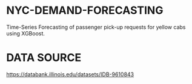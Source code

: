# NYC-DEMAND-FORECASTING
Time-Series Forecasting of passenger pick-up requests for yellow cabs using XGBoost.

# DATA SOURCE
https://databank.illinois.edu/datasets/IDB-9610843
   

